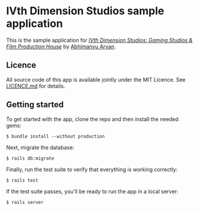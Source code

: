 # IVth Dimension Studios sample application

This is the sample application for
[*IVth Dimension Studios: Gaming Studios & Film Production House*](http://www.ivdstudios.com/)
by [Abhimanyu Aryan](https://www.facebook.com/iAbhimanyuAryan).

## Licence
All source code of this app is available jointly under the MIT Licence. See [LICENCE.md](Licence.md) for details.

## Getting started

To get started with the app, clone the repo and then install the needed gems:

```
$ bundle install --without production
```

Next, migrate the database:

```
$ rails db:migrate
```

Finally, run the test suite to verify that everything is working correctly:

```
$ rails test
```

If the test suite passes, you'll be ready to run the app in a local server:

```
$ rails server
```